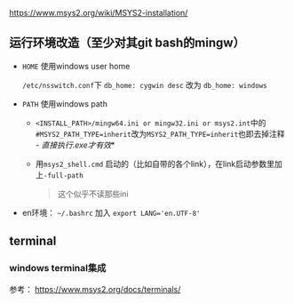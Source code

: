 
https://www.msys2.org/wiki/MSYS2-installation/



## 运行环境改造（至少对其git bash的mingw）



* `HOME` 使用windows user home

  `/etc/nsswitch.conf`下 `db_home: cygwin desc` 改为 `db_home: windows`

* `PATH` 使用windows path

  * `<INSTALL_PATH>/mingw64.ini or mingw32.ini or msys2.int`中的`#MSYS2_PATH_TYPE=inherit`改为`MSYS2_PATH_TYPE=inherit`也即去掉注释 - **直接执行*.exe才有效**

  * 用`msys2_shell.cmd` 启动的（比如自带的各个link），在link启动参数里加上`-full-path`

    > 这个似乎不读那些ini

* en环境： `~/.bashrc` 加入 `export LANG='en.UTF-8'`



## terminal



### windows terminal集成

参考： https://www.msys2.org/docs/terminals/

